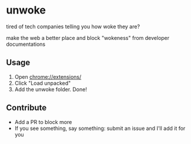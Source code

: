 # unwoke

tired of tech companies telling you how woke they are?

make the web a better place and block "wokeness" from developer documentations

## Usage

1. Open [chrome://extensions/](chrome://extensions/)
2. Click "Load unpacked"
3. Add the unwoke folder. Done!

## Contribute

- Add a PR to block more 
- If you see something, say something: submit an issue and I'll add it for you

